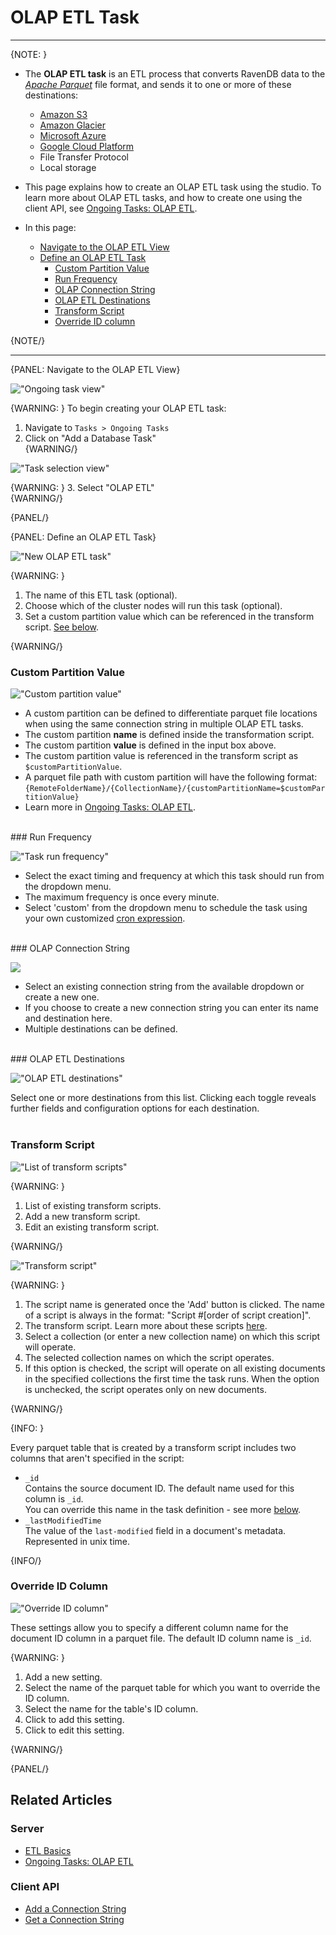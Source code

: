 ﻿# OLAP ETL Task

---

{NOTE: }

* The **OLAP ETL task** is an ETL process that converts RavenDB data to the 
[_Apache Parquet_](https://parquet.apache.org/documentation/latest/) file format, and sends 
it to one or more of these destinations:  
  * [Amazon S3](https://aws.amazon.com/s3/)
  * [Amazon Glacier](https://aws.amazon.com/glacier/)
  * [Microsoft Azure](https://azure.microsoft.com/)
  * [Google Cloud Platform](https://cloud.google.com/)
  * File Transfer Protocol
  * Local storage

* This page explains how to create an OLAP ETL task using the studio. To 
learn more about OLAP ETL tasks, and how to create one using the client API, 
see [Ongoing Tasks: OLAP ETL](../../../../server/ongoing-tasks/etl/olap).

* In this page:  
  * [Navigate to the OLAP ETL View](../../../../studio/database/tasks/ongoing-tasks/olap-etl-task#navigate-to-the-olap-etl-view)
  * [Define an OLAP ETL Task](../../../../studio/database/tasks/ongoing-tasks/olap-etl-task#define-an-olap-etl-task)
      * [Custom Partition Value](../../../../studio/database/tasks/ongoing-tasks/olap-etl-task#custom-partition-value)
      * [Run Frequency](../../../../studio/database/tasks/ongoing-tasks/olap-etl-task#run-frequency)
      * [OLAP Connection String](../../../../studio/database/tasks/ongoing-tasks/olap-etl-task#olap-connection-string)
      * [OLAP ETL Destinations](../../../../studio/database/tasks/ongoing-tasks/olap-etl-task#olap-etl-destinations)
      * [Transform Script](../../../../studio/database/tasks/ongoing-tasks/olap-etl-task#transform-script)
      * [Override ID column](../../../../studio/database/tasks/ongoing-tasks/olap-etl-task#override-id-column)

{NOTE/}

---

{PANEL: Navigate to the OLAP ETL View}

!["Ongoing task view"](images/olap-etl-1.png "Ongoing task view")

{WARNING: }
To begin creating your OLAP ETL task:  

1. Navigate to `Tasks > Ongoing Tasks`  
2. Click on "Add a Database Task"  
{WARNING/}

!["Task selection view"](images/olap-etl-2.png "Task selection view")

{WARNING: }
3. Select "OLAP ETL"  
{WARNING/}

{PANEL/}

{PANEL: Define an OLAP ETL Task}

!["New OLAP ETL task"](images/olap-etl-3.png "New OLAP ETL task view")

{WARNING: }

1. The name of this ETL task (optional).  
2. Choose which of the cluster nodes will run this task (optional).  
3. Set a custom partition value which can be referenced in the transform script. [See below](../../../../studio/database/tasks/ongoing-tasks/olap-etl-task#custom-partition-value).  

{WARNING/}
<br/>
### Custom Partition Value

!["Custom partition value"](images/olap-etl-4.png "Custom partition value")

* A custom partition can be defined to differentiate parquet file locations when 
using the same connection string in multiple OLAP ETL tasks.  
* The custom partition **name** is defined inside the transformation script.  
* The custom partition **value** is defined in the input box above.  
* The custom partition value is referenced in the transform script as 
`$customPartitionValue`.  
* A parquet file path with custom partition will have the following format:  
  `{RemoteFolderName}/{CollectionName}/{customPartitionName=$customPartitionValue}`  
* Learn more in [Ongoing Tasks: OLAP ETL](../../../../server/ongoing-tasks/etl/olap#the-custom-partition-value).  
<br/>
### Run Frequency

!["Task run frequency"](images/olap-etl-5.png "Task run frequency")

* Select the exact timing and frequency at which this task should run from the dropdown menu.  
* The maximum frequency is once every minute.  
* Select 'custom' from the dropdown menu to schedule the task using your own customized 
[cron expression](https://docs.oracle.com/cd/E12058_01/doc/doc.1014/e12030/cron_expressions.htm).  
<br/>
### OLAP Connection String

![](images/olap-etl-6.png)

* Select an existing connection string from the available dropdown or create a new one.  
* If you choose to create a new connection string you can enter its name and destination here.  
* Multiple destinations can be defined.  
<br/>
### OLAP ETL Destinations

!["OLAP ETL destinations"](images/olap-etl-7.png "OLAP ETL destinations")

Select one or more destinations from this list. Clicking each toggle reveals further 
fields and configuration options for each destination.  
<br/>
### Transform Script

!["List of transform scripts"](images/olap-etl-8.png "List of transform scripts")

{WARNING: }

1. List of existing transform scripts.  
2. Add a new transform script.  
2. Edit an existing transform script.  

{WARNING/}

!["Transform script"](images/olap-etl-9.png "Transform script")

{WARNING: }

1. The script name is generated once the 'Add' button is clicked. The name of a script 
is always in the format: "Script #[order of script creation]".  
2. The transform script. Learn more about these scripts [here](../../../../server/ongoing-tasks/etl/raven#transformation-script-options).  
3. Select a collection (or enter a new collection name) on which this script will operate.  
4. The selected collection names on which the script operates.  
5. If this option is checked, the script will operate on all existing documents in the 
specified collections the first time the task runs. When the option is unchecked, the 
script operates only on new documents.  

{WARNING/}

{INFO: }

Every parquet table that is created by a transform script includes two columns that 
aren't specified in the script:  

* `_id`  
  Contains the source document ID. The default name used for this column is `_id`.  
  You can override this name in the task definition - see more 
  [below](../../../../studio/database/tasks/ongoing-tasks/olap-etl-task#override-id-column).  
* `_lastModifiedTime`  
  The value of the `last-modified` field in a document's metadata. Represented in unix time.  

{INFO/}
<br/>
### Override ID Column

!["Override ID column"](images/olap-etl-10.png "Override ID column")

These settings allow you to specify a different column name for the document ID column 
in a parquet file. The default ID column name is `_id`.  

{WARNING: }

1. Add a new setting.  
2. Select the name of the parquet table for which you want to override the ID column.  
3. Select the name for the table's ID column.  
4. Click to add this setting.  
5. Click to edit this setting.  

{WARNING/}

{PANEL/}

## Related Articles

### Server

- [ETL Basics](../../../../server/ongoing-tasks/etl/raven)  
- [Ongoing Tasks: OLAP ETL](../../../../server/ongoing-tasks/etl/olap)  

### Client API

- [Add a Connection String](../../../../client-api/operations/maintenance/connection-strings/add-connection-string)  
- [Get a Connection String](../../../../client-api/operations/maintenance/connection-strings/get-connection-string)  
